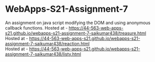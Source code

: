 # WebApps-S21-Assignment-7
An assignment on java script modifying the DOM and using anonymous callback functions.
Hosted at - <https://44-563-web-apps-s21.github.io/webapps-s21-assignment-7-saikumar438/treasure.html><br>
Hosted at - <https://44-563-web-apps-s21.github.io/webapps-s21-assignment-7-saikumar438/reaction.html> <br>
Hosted at - <https://44-563-web-apps-s21.github.io/webapps-s21-assignment-7-saikumar438/listy.html>